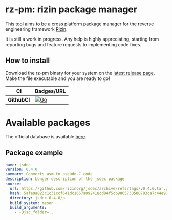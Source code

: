 # rz-pm: rizin package manager

This tool aims to be a cross platform package manager for the reverse engineering
framework [Rizin](https://github.com/rizinorg/rizin).

It is still a work in progress. Any help is highly appreciating, starting from
reporting bugs and feature requests to implementing code fixes.

## How to install

Download the rz-pm binary for your system on the [latest release page](https://github.com/rizinorg/rz-pm/releases/latest). Make the file executable and you are ready to go!


| CI | Badges/URL |
|----------|---------------------------------------------------------------------|
| **GithubCI**  | [![Go](https://github.com/rizinorg/rz-pm/actions/workflows/go.yml/badge.svg)](https://github.com/rizinorg/rz-pm/actions/workflows/go.yml) |

# Available packages
The official database is available [here](https://github.com/rizinorg/rz-pm-db).

## Package example

```yaml
name: jsdec
version: 0.4.0
summary: Converts asm to pseudo-C code
description: Longer description of the jsdec package
source:
  url: https://github.com/rizinorg/jsdec/archive/refs/tags/v0.4.0.tar.gz
  hash: 5afe9a823c1c31ccf641dc1667a092418cd84f5cb9865730580783ca7c44e93d
  directory: jsdec-0.4.0/p
  build_system: meson
  build_arguments:
    - -Djsc_folder=..
```

